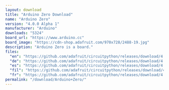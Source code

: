 ```yaml
---
layout: download
title: "Arduino Zero Download"
name: "Arduino Zero"
version: "4.0.0 Alpha 1"
manufacturer: "Arduino"
downloads: "5324"
board_url: "https://www.arduino.cc"
board_image: "https://cdn-shop.adafruit.com/970x728/2488-19.jpg"
description: "Arduino Zero is a board."
files:
  "en": "https://github.com/adafruit/circuitpython/releases/download/4.0.0-alpha.1/adafruit-circuitpython-arduino_zero-en_US-4.0.0-alpha.1.bin"
  "de": "https://github.com/adafruit/circuitpython/releases/download/4.0.0-alpha.1/adafruit-circuitpython-arduino_zero-de_DE-4.0.0-alpha.1.bin"
  "es": "https://github.com/adafruit/circuitpython/releases/download/4.0.0-alpha.1/adafruit-circuitpython-arduino_zero-es-4.0.0-alpha.1.bin"
  "fil": "https://github.com/adafruit/circuitpython/releases/download/4.0.0-alpha.1/adafruit-circuitpython-arduino_zero-fil-4.0.0-alpha.1.bin"
  "fr": "https://github.com/adafruit/circuitpython/releases/download/4.0.0-alpha.1/adafruit-circuitpython-arduino_zero-fr-4.0.0-alpha.1.bin"
permalink: "/download/Arduino+Zero/"
---
```

